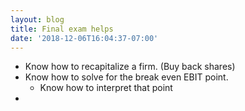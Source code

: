 ```yaml
---
layout: blog
title: Final exam helps
date: '2018-12-06T16:04:37-07:00'
---
```

* Know how to recapitalize a firm. (Buy back shares)
* Know how to solve for the break even EBIT point.
  * Know how to interpret that point
*
